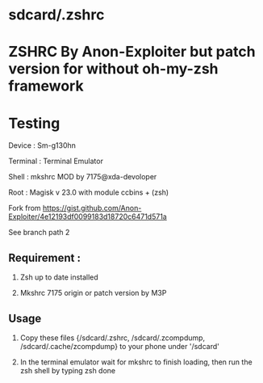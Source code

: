 # sdcard/.zshrc

# ZSHRC By Anon-Exploiter but patch version for without oh-my-zsh framework

# Testing
Device : Sm-g130hn

Terminal : Terminal Emulator

Shell : mkshrc MOD by 7175@xda-devoloper

Root : Magisk v 23.0 with module ccbins + (zsh)


Fork from https://gist.github.com/Anon-Exploiter/4e12193df0099183d18720c6471d571a

See branch path 2

## Requirement :

1. Zsh up to date installed 

2. Mkshrc 7175 origin or patch version by M3P


## Usage

1. Copy these files {/sdcard/.zshrc, /sdcard/.zcompdump, /sdcard/.cache/zcompdump} to your phone under '/sdcard'

2. In the terminal emulator wait for mkshrc to finish loading, then run the zsh shell by typing zsh
done
